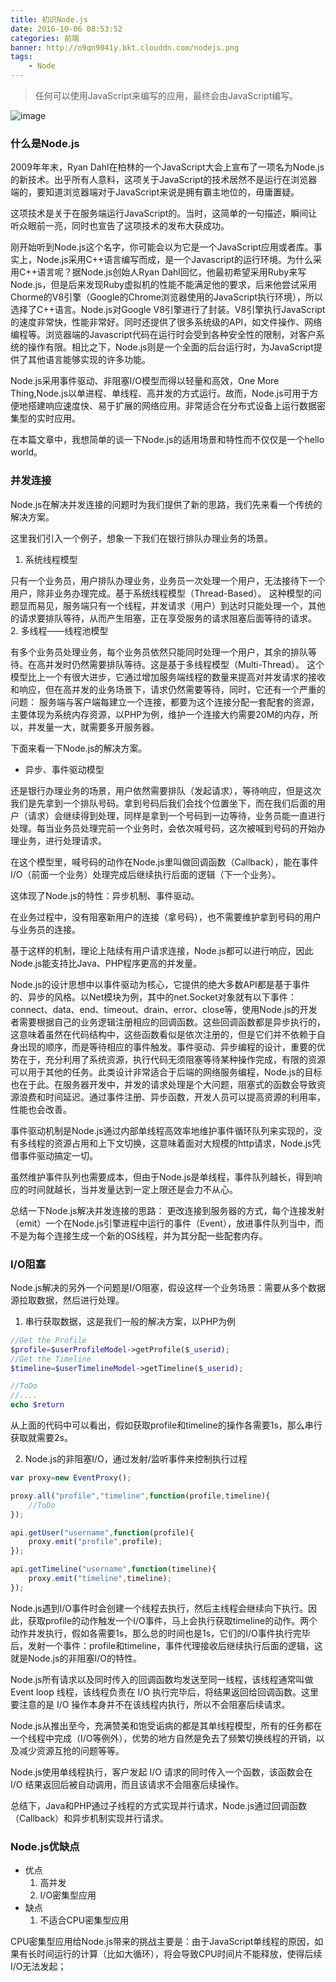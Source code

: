 ```yaml
---
title: 初识Node.js
date: 2016-10-06 08:53:52
categories: 前端
banner: http://o9qn9041y.bkt.clouddn.com/nodejs.png
tags:
	- Node
---
```


> 任何可以使用JavaScript来编写的应用，最终会由JavaScript编写。

![image](http://o9qn9041y.bkt.clouddn.com/nodejs.png)

<!--more-->

### 什么是Node.js
2009年年末，Ryan Dahl在柏林的一个JavaScript大会上宣布了一项名为Node.js的新技术。出乎所有人意料，这项关于JavaScript的技术居然不是运行在浏览器端的，要知道浏览器端对于JavaScript来说是拥有霸主地位的，毋庸置疑。
 	       
这项技术是关于在服务端运行JavaScript的。当时，这简单的一句描述，瞬间让听众眼前一亮，同时也宣告了这项技术的发布大获成功。
    
刚开始听到Node.js这个名字，你可能会以为它是一个JavaScript应用或者库。事实上，Node.js采用C++语言编写而成，是一个Javascript的运行环境。为什么采用C++语言呢？据Node.js创始人Ryan Dahl回忆，他最初希望采用Ruby来写Node.js，但是后来发现Ruby虚拟机的性能不能满足他的要求，后来他尝试采用Chorme的V8引擎（Google的Chrome浏览器使用的JavaScript执行环境），所以选择了C++语言。Node.js对Google V8引擎进行了封装。V8引擎执行JavaScript的速度非常快，性能非常好。同时还提供了很多系统级的API，如文件操作、网络编程等。浏览器端的Javascript代码在运行时会受到各种安全性的限制，对客户系统的操作有限。相比之下，Node.js则是一个全面的后台运行时，为JavaScript提供了其他语言能够实现的许多功能。
    
Node.js采用事件驱动、非阻塞I/O模型而得以轻量和高效，One More Thing,Node.js以单进程、单线程、高并发的方式运行。故而，Node.js可用于方便地搭建响应速度快、易于扩展的网络应用。非常适合在分布式设备上运行数据密集型的实时应用。
	
在本篇文章中，我想简单的谈一下Node.js的适用场景和特性而不仅仅是一个hello world。
 



### 并发连接
Node.js在解决并发连接的问题时为我们提供了新的思路，我们先来看一个传统的解决方案。
    
这里我们引入一个例子，想象一下我们在银行排队办理业务的场景。
    
1. 系统线程模型

只有一个业务员，用户排队办理业务，业务员一次处理一个用户，无法接待下一个用户，除非业务办理完成。基于系统线程模型（Thread-Based）。
这种模型的问题显而易见，服务端只有一个线程，并发请求（用户）到达时只能处理一个，其他的请求要排队等待，从而产生阻塞，正在享受服务的请求阻塞后面等待的请求。
2. 多线程——线程池模型
	
有多个业务员处理业务，每个业务员依然只能同时处理一个用户，其余的排队等待。在高并发时仍然需要排队等待。这是基于多线程模型（Multi-Thread）。
这个模型比上一个有很大进步，它通过增加服务端线程的数量来提高对并发请求的接收和响应，但在高并发的业务场景下，请求仍然需要等待，同时，它还有一个严重的问题：
服务端与客户端每建立一个连接，都要为这个连接分配一套配套的资源，主要体现为系统内存资源，以PHP为例，维护一个连接大约需要20M的内存，所以，并发量一大，就需要多开服务器。
    
下面来看一下Node.js的解决方案。
    
- 异步、事件驱动模型
    
还是银行办理业务的场景，用户依然需要排队（发起请求），等待响应，但是这次我们是先拿到一个排队号码。拿到号码后我们会找个位置坐下，而在我们后面的用户（请求）会继续得到处理，同样是拿到一个号码到一边等待，业务员能一直进行处理。每当业务员处理完前一个业务时，会依次喊号码，这次被喊到号码的开始办理业务，进行处理请求。
    
在这个模型里，喊号码的动作在Node.js里叫做回调函数（Callback），能在事件I/O（前面一个业务）处理完成后继续执行后面的逻辑（下一个业务）。
    
这体现了Node.js的特性：异步机制、事件驱动。
    
在业务过程中，没有阻塞新用户的连接（拿号码），也不需要维护拿到号码的用户与业务员的连接。
    
基于这样的机制，理论上陆续有用户请求连接，Node.js都可以进行响应，因此Node.js能支持比Java、PHP程序更高的并发量。
    
Node.js的设计思想中以事件驱动为核心，它提供的绝大多数API都是基于事件的、异步的风格。以Net模块为例，其中的net.Socket对象就有以下事件：connect、data、end、timeout、drain、error、close等，使用Node.js的开发者需要根据自己的业务逻辑注册相应的回调函数。这些回调函数都是异步执行的，这意味着虽然在代码结构中，这些函数看似是依次注册的，但是它们并不依赖于自身出现的顺序，而是等待相应的事件触发。事件驱动、异步编程的设计，重要的优势在于，充分利用了系统资源，执行代码无须阻塞等待某种操作完成，有限的资源可以用于其他的任务。此类设计非常适合于后端的网络服务编程，Node.js的目标也在于此。在服务器开发中，并发的请求处理是个大问题，阻塞式的函数会导致资源浪费和时间延迟。通过事件注册、异步函数，开发人员可以提高资源的利用率，性能也会改善。
    
事件驱动机制是Node.js通过内部单线程高效率地维护事件循环队列来实现的，没有多线程的资源占用和上下文切换，这意味着面对大规模的http请求，Node.js凭借事件驱动搞定一切。
    
虽然维护事件队列也需要成本，但由于Node.js是单线程，事件队列越长，得到响应的时间就越长，当并发量达到一定上限还是会力不从心。
    
总结一下Node.js解决并发连接的思路：
更改连接到服务器的方式，每个连接发射（emit）一个在Node.js引擎进程中运行的事件（Event），放进事件队列当中，而不是为每个连接生成一个新的OS线程，并为其分配一些配套内存。
    
### I/O阻塞
    
Node.js解决的另外一个问题是I/O阻塞，假设这样一个业务场景：需要从多个数据源拉取数据，然后进行处理。
    
1. 串行获取数据，这是我们一般的解决方案，以PHP为例
    

``` php
//Get the Profile
$profile=$userProfileModel->getProfile($_userid);
//Get the Timeline
$timeline=$userTimelineModel->getTimeline($_userid);

//ToDo
//....
echo $return
```
从上面的代码中可以看出，假如获取profile和timeline的操作各需要1s，那么串行获取就需要2s。

2. Node.js的非阻塞I/O，通过发射/监听事件来控制执行过程
    


``` js
var proxy=new EventProxy();

proxy.all("profile","timeline",function(profile,timeline){
	//ToDo
});

api.getUser("username",function(profile){
	proxy.emit("profile",profile);
});

api.getTimeline("username",function(timeline){
	proxy.emit("timeline",timeline);
});
```
Node.js遇到I/O事件时会创建一个线程去执行，然后主线程会继续向下执行。因此，获取profile的动作触发一个I/O事件，马上会执行获取timeline的动作。两个动作并发执行，假如各需要1s，那么总的时间也是1s，它们的I/O事件执行完毕后，发射一个事件：profile和timeline，事件代理接收后继续执行后面的逻辑，这就是Node.js的非阻塞I/O的特性。
    
Node.js所有请求以及同时传入的回调函数均发送至同一线程，该线程通常叫做 Event loop 线程，该线程负责在 I/O 执行完毕后，将结果返回给回调函数。这里要注意的是 I/O 操作本身并不在该线程内执行，所以不会阻塞后续请求。
    
Node.js从推出至今，充满赞美和饱受诟病的都是其单线程模型，所有的任务都在一个线程中完成（I/O等例外），优势的地方自然是免去了频繁切换线程的开销，以及减少资源互抢的问题等等。
    
Node.js使用单线程执行，客户发起 I/O 请求的同时传入一个函数，该函数会在 I/O 结果返回后被自动调用，而且该请求不会阻塞后续操作。
    
总结下，Java和PHP通过子线程的方式实现并行请求，Node.js通过回调函数（Callback）和异步机制实现并行请求。
    
### Node.js优缺点

- 优点
    1. 高并发
    2. I/O密集型应用
- 缺点
    1. 不适合CPU密集型应用
    
CPU密集型应用给Node.js带来的挑战主要是：由于JavaScript单线程的原因，如果有长时间运行的计算（比如大循环），将会导致CPU时间片不能释放，使得后续I/O无法发起；